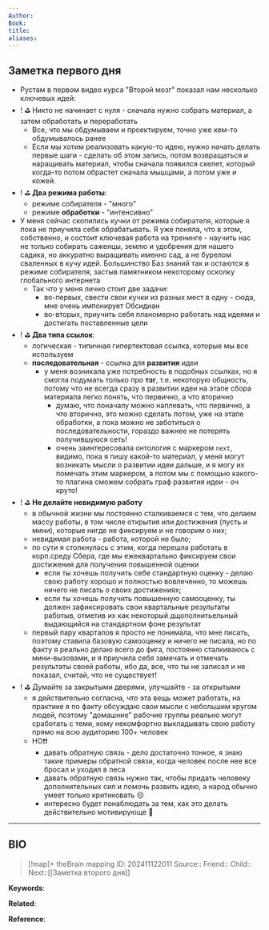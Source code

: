 ```yaml
---
Author: 
Book: 
title: 
aliases:
---
```

## Заметка первого дня
- Рустам в первом видео курса "Второй мозг" показал нам несколько ключевых идей:
- ! ⛳ Никто не начинает с нуля - сначала нужно собрать материал, а затем обработать и переработать
	- Все, что мы обдумываем и проектируем, точно уже кем-то обдумывалось ранее
	- Если мы хотим реализовать какую-то идею, нужно начать делать первые шаги - сделать об этом запись, потом возвращаться и наращивать материал, чтобы сначала появился скелет, который когда-то потом обрастет сначала мышцами, а потом уже и кожей.
- ! ⛳ **Два режима работы**:
	- режиме собирателя - "много"
	- режиме **обработки** - "интенсивно"  
- У меня сейчас скопились кучки от режима собирателя, которые я пока не приучила себя обрабатывать. Я уже поняла, что в этом, собственно, и состоит ключевая работа на тренинге - научить нас не только  собирать саженцы, землю и удобрения для нашего садика, но аккуратно выращивать именно сад, а не бурелом сваленных в кучу идей. Большинство Баз знаний так и остаются в режиме собирателя, застыв памятником некоторому осколку глобального интернета
	- Так что у меня лично стоит две задачи:
		- во-первых, свести свои кучки из разных мест в одну - сюда, мне очень импонирует Обсидиан
		- во-вторых, приучить себя планомерно работать над идеями и достигать поставленные цели
- ! ⛳ **Два типа ссылок**:
	- логическая - типичная гипертектовая ссылка, которые мы все используем
	- **последовательная** - ссылка для **развития** идеи
		- у меня возникала уже потребность в подобных ссылках, но я смогла подумать только про **тэг**, т.е. некоторую общность, потому что не всегда сразу в развитии идеи на этапе сбора материала легко понять, что первично, а что вторично
			- думаю, что поначалу можно наплевать, что первично, а что вторично, это можно сделать потом, уже на этапе обработки, а пока можно не заботиться о последовательности, гораздо важнее не потерять получившуюся сеть!
			- очень заинтересовала онтология с маркером `next`, видимо, пока я пишу какой-то материал, у меня могут возникать мысли о развитии идеи дальше, и я могу их помечать этим маркером, а потом мы с помощью какого-то плагина сможем собрать граф развития идеи - оч круто!
- ! ⛳ **Не делайте невидимую работу**
	- в обычной жизни мы постоянно сталкиваемся с тем, что делаем массу работы, в том числе открытия или достижения (пусть и мини), которые нигде не фиксируем и не говорим о них;
	- невидимая работа - работа, которой не было;
	- по сути я столкнулась с этим, когда перешла работать в корп.среду Сбера, где мы ежеквартально фиксируем свои достижения для получения повышенной оценки
		- если ты хочешь получить себе стандартную оценку - делаю свою работу хорошо и полностью вовлеченно, то можешь ничего не писать о своих достижениях;
		- если ты хочешь получить повышенную самооценку, ты должен зафиксировать свои квартальные результаты работыв, отметив их как некоторый дщополнитьельный выдающийся на стандартном фоне результат
	- первый пару кварталов я просто не понимала, что мне писать, поэтому ставила базовую самооценку и ничего не писала, но по факту я реально делаю всего до фига, постоянно сталкиваюсь с мини-вызовами, и я приучила себя замечать и отмечать результаты своей работы, ибо да, все, что ты не записал и не показал, считай, что не существует!
- ! ⛳ Думайте за закрытыми дверями, улучшайте - за открытыми
	- я действительно согласна, что эта вещь может работать, на практике я по факту обсуждаю свои мысли с небольшим кругом людей, поэтому "домашние" рабочие группы реально могут сработать с теми, кому некомфортно выкладывать свою работу прямо на всю аудиторию 100+ человек
	- НО❗❗
		- давать обратную связь - дело достаточно тонкое, я знаю такие примеры обратной связи, когда человек после нее все бросал и уходил в леса
		- давать обратную связь нужно так, чтобы придать человеку дополнительных сил и помочь развить идею, а народ обычно умеет только критиковать 😣
		- интересно будет понаблюдать за тем, как это делать действительно мотивирующе 🥳
***
## BIO
> [!map]+ theBrain mapping
> ID:  202411122011
> Source::
> Friend::
> Child::
> Next::[[Заметка второго дня]]


**Keywords**:

**Related**:

**Reference**: 

